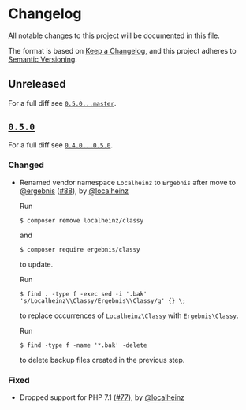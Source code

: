 # Changelog

All notable changes to this project will be documented in this file.

The format is based on [Keep a Changelog](https://keepachangelog.com/en/1.0.0/), and this project adheres to [Semantic Versioning](https://semver.org/spec/v2.0.0.html).

## Unreleased

For a full diff see [`0.5.0...master`][0.5.0...master].

## [`0.5.0`][0.5.0]

For a full diff see [`0.4.0...0.5.0`][0.4.0...0.5.0].

### Changed

* Renamed vendor namespace `Localheinz` to `Ergebnis` after move to [@ergebnis] ([#88]), by [@localheinz]

  Run

  ```
  $ composer remove localheinz/classy
  ```

  and

  ```
  $ composer require ergebnis/classy
  ```

  to update.

  Run

  ```
  $ find . -type f -exec sed -i '.bak' 's/Localheinz\\Classy/Ergebnis\\Classy/g' {} \;
  ```

  to replace occurrences of `Localheinz\Classy` with `Ergebnis\Classy`.

  Run

  ```
  $ find -type f -name '*.bak' -delete
  ```

  to delete backup files created in the previous step.

### Fixed

* Dropped support for PHP 7.1 ([#77]), by [@localheinz]

[0.5.0]: https://github.com/localheinz/ergebnis/classy/releases/tag/0.5.0

[0.4.0...0.5.0]: https://github.com/ergebnis/classy/compare/0.4.0...0.5.0
[0.5.0...master]: https://github.com/ergebnis/classy/compare/0.5.0...master

[#77]: https://github.com/ergebnis/classy/pull/77
[#88]: https://github.com/ergebnis/classy/pull/88

[@ergebnis]: https://github.com/ergebnis
[@localheinz]: https://github.com/localheinz

